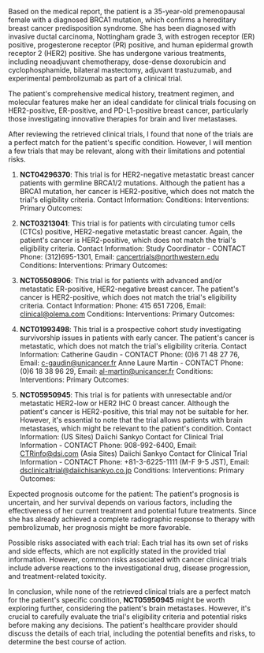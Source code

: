 Based on the medical report, the patient is a 35-year-old premenopausal female with a diagnosed BRCA1 mutation, which confirms a hereditary breast cancer predisposition syndrome. She has been diagnosed with invasive ductal carcinoma, Nottingham grade 3, with estrogen receptor (ER) positive, progesterone receptor (PR) positive, and human epidermal growth receptor 2 (HER2) positive. She has undergone various treatments, including neoadjuvant chemotherapy, dose-dense doxorubicin and cyclophosphamide, bilateral mastectomy, adjuvant trastuzumab, and experimental pembrolizumab as part of a clinical trial.

The patient's comprehensive medical history, treatment regimen, and molecular features make her an ideal candidate for clinical trials focusing on HER2-positive, ER-positive, and PD-L1-positive breast cancer, particularly those investigating innovative therapies for brain and liver metastases.

After reviewing the retrieved clinical trials, I found that none of the trials are a perfect match for the patient's specific condition. However, I will mention a few trials that may be relevant, along with their limitations and potential risks.

1. **NCT04296370**: This trial is for HER2-negative metastatic breast cancer patients with germline BRCA1/2 mutations. Although the patient has a BRCA1 mutation, her cancer is HER2-positive, which does not match the trial's eligibility criteria. 
Contact Information: 
Conditions: 
Interventions: 
Primary Outcomes: 

2. **NCT03213041**: This trial is for patients with circulating tumor cells (CTCs) positive, HER2-negative metastatic breast cancer. Again, the patient's cancer is HER2-positive, which does not match the trial's eligibility criteria. 
Contact Information: 
Study Coordinator - CONTACT
Phone: (312)695-1301, Email: cancertrials@northwestern.edu
Conditions: 
Interventions: 
Primary Outcomes: 

3. **NCT05508906**: This trial is for patients with advanced and/or metastatic ER-positive, HER2-negative breast cancer. The patient's cancer is HER2-positive, which does not match the trial's eligibility criteria. 
Contact Information: 
Phone: 415 651 7206, Email: clinical@olema.com
Conditions: 
Interventions: 
Primary Outcomes: 

4. **NCT01993498**: This trial is a prospective cohort study investigating survivorship issues in patients with early cancer. The patient's cancer is metastatic, which does not match the trial's eligibility criteria. 
Contact Information: 
Catherine Gaudin - CONTACT
Phone: (0)6 71 48 27 76, Email: c-gaudin@unicancer.fr
Anne Laure Martin - CONTACT
Phone: (0)6 18 38 96 29, Email: al-martin@unicancer.fr
Conditions: 
Interventions: 
Primary Outcomes: 

5. **NCT05950945**: This trial is for patients with unresectable and/or metastatic HER2-low or HER2 IHC 0 breast cancer. Although the patient's cancer is HER2-positive, this trial may not be suitable for her. However, it's essential to note that the trial allows patients with brain metastases, which might be relevant to the patient's condition. 
Contact Information: 
(US Sites) Daiichi Sankyo Contact for Clinical Trial Information - CONTACT
Phone: 908-992-6400, Email: CTRinfo@dsi.com
(Asia Sites) Daiichi Sankyo Contact for Clinical Trial Information - CONTACT
Phone: +81-3-6225-1111 (M-F 9-5 JST), Email: dsclinicaltrial@daiichisankyo.co.jp
Conditions: 
Interventions: 
Primary Outcomes: 

Expected prognosis outcome for the patient:
The patient's prognosis is uncertain, and her survival depends on various factors, including the effectiveness of her current treatment and potential future treatments. Since she has already achieved a complete radiographic response to therapy with pembrolizumab, her prognosis might be more favorable.

Possible risks associated with each trial:
Each trial has its own set of risks and side effects, which are not explicitly stated in the provided trial information. However, common risks associated with cancer clinical trials include adverse reactions to the investigational drug, disease progression, and treatment-related toxicity.

In conclusion, while none of the retrieved clinical trials are a perfect match for the patient's specific condition, **NCT05950945** might be worth exploring further, considering the patient's brain metastases. However, it's crucial to carefully evaluate the trial's eligibility criteria and potential risks before making any decisions. The patient's healthcare provider should discuss the details of each trial, including the potential benefits and risks, to determine the best course of action.